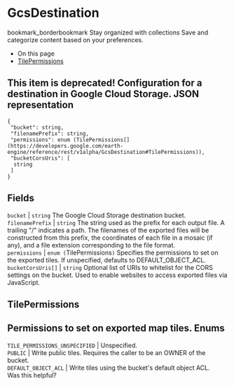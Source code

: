  
#  GcsDestination 
bookmark_borderbookmark Stay organized with collections  Save and categorize content based on your preferences.
  * On this page
  * [TilePermissions](https://developers.google.com/earth-engine/reference/rest/v1alpha/GcsDestination#tilepermissions)


This item is deprecated!
Configuration for a destination in Google Cloud Storage.
JSON representation  
---  
```
{
 "bucket": string,
 "filenamePrefix": string,
 "permissions": enum (TilePermissions[](https://developers.google.com/earth-engine/reference/rest/v1alpha/GcsDestination#TilePermissions)),
 "bucketCorsUris": [
  string
 ]
}
```
  
Fields  
---  
`bucket` |  `string` The Google Cloud Storage destination bucket.  
`filenamePrefix` |  `string` The string used as the prefix for each output file. A trailing "/" indicates a path. The filenames of the exported files will be constructed from this prefix, the coordinates of each file in a mosaic (if any), and a file extension corresponding to the file format.  
`permissions` |  `enum (`TilePermissions[](https://developers.google.com/earth-engine/reference/rest/v1alpha/GcsDestination#TilePermissions)`)` Specifies the permissions to set on the exported tiles. If unspecified, defaults to DEFAULT_OBJECT_ACL.  
`bucketCorsUris[]` |  `string` Optional list of URIs to whitelist for the CORS settings on the bucket. Used to enable websites to access exported files via JavaScript.  
## TilePermissions
Permissions to set on exported map tiles.
Enums  
---  
`TILE_PERMISSIONS_UNSPECIFIED` | Unspecified.  
`PUBLIC` | Write public tiles. Requires the caller to be an OWNER of the bucket.  
`DEFAULT_OBJECT_ACL` | Write tiles using the bucket's default object ACL.  
Was this helpful?
